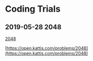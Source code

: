 # Coding Trials

## 2019-05-28 2048

[2048](2048)

[https://open.kattis.com/problems/2048](https://open.kattis.com/problems/2048)
